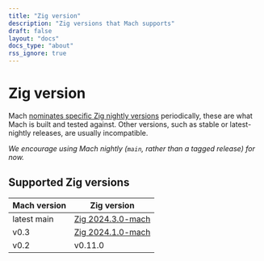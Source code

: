 ```yaml
---
title: "Zig version"
description: "Zig versions that Mach supports"
draft: false
layout: "docs"
docs_type: "about"
rss_ignore: true
---
```


# Zig version

Mach [nominates specific Zig nightly versions](../nominated-zig) periodically, these are what Mach is built and tested against. Other versions, such as stable or latest-nightly releases, are usually incompatible.

_We encourage using Mach nightly (`main`, rather than a tagged release) for now._

## Supported Zig versions

| Mach version | Zig version                                            |
|--------------|--------------------------------------------------------|
| latest main  | [Zig 2024.3.0-mach](/about/nominated-zig/#202430-mach) |
| v0.3         | [Zig 2024.1.0-mach](/about/nominated-zig/#202410-mach) |
| v0.2         | v0.11.0                                                |
